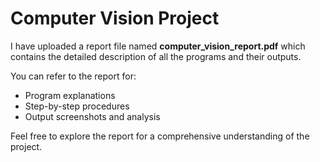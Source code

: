 # Computer Vision Project

I have uploaded a report file named **computer_vision_report.pdf** which contains the detailed description of all the programs and their outputs.  

You can refer to the report for:  
- Program explanations  
- Step-by-step procedures  
- Output screenshots and analysis  

Feel free to explore the report for a comprehensive understanding of the project.
